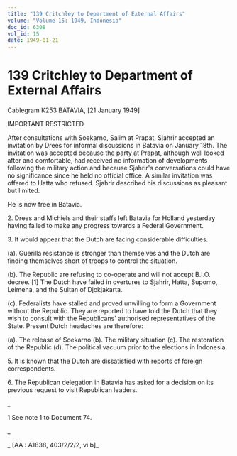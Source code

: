 ```yaml
---
title: "139 Critchley to Department of External Affairs"
volume: "Volume 15: 1949, Indonesia"
doc_id: 6308
vol_id: 15
date: 1949-01-21
---
```


# 139 Critchley to Department of External Affairs

Cablegram K253 BATAVIA, [21 January 1949]

IMPORTANT RESTRICTED

After consultations with Soekarno, Salim at Prapat, Sjahrir accepted an invitation by Drees for informal discussions in Batavia on January 18th. The invitation was accepted because the party at Prapat, although well looked after and comfortable, had received no information of developments following the military action and because Sjahrir's conversations could have no significance since he held no official office. A similar invitation was offered to Hatta who refused. Sjahrir described his discussions as pleasant but limited.

He is now free in Batavia.

2\. Drees and Michiels and their staffs left Batavia for Holland yesterday having failed to make any progress towards a Federal Government.

3\. It would appear that the Dutch are facing considerable difficulties.

(a). Guerilla resistance is stronger than themselves and the Dutch are finding themselves short of troops to control the situation.

(b). The Republic are refusing to co-operate and will not accept B.I.O. decree. [1] The Dutch have failed in overtures to Sjahrir, Hatta, Supomo, Leimena, and the Sultan of Djokjakarta.

(c). Federalists have stalled and proved unwilling to form a Government without the Republic. They are reported to have told the Dutch that they wish to consult with the Republicans' authorised representatives of the State. Present Dutch headaches are therefore:

(a). The release of Soekarno (b). The military situation (c). The restoration of the Republic (d). The political vacuum prior to the elections in Indonesia.

5\. It is known that the Dutch are dissatisfied with reports of foreign correspondents.

6\. The Republican delegation in Batavia has asked for a decision on its previous request to visit Republican leaders.

_

1 See note 1 to Document 74.

_

_ [AA : A1838, 403/2/2/2, vi b]_
